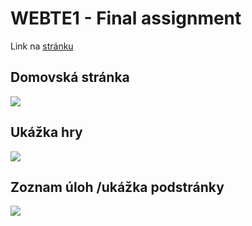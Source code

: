 # WEBTE1 - Final assignment

Link na [stránku](http://147.175.121.202/~xrichterova/Zfinal/)

## Domovská stránka
![](https://scontent.fbts7-1.fna.fbcdn.net/v/t1.15752-9/133896546_309756470394161_5587495008087509897_n.png?_nc_cat=103&ccb=2&_nc_sid=ae9488&_nc_ohc=6SlZdBYsXIsAX8BxszC&_nc_ht=scontent.fbts7-1.fna&oh=97f1bfddb59580f40c2b471e5add3f4c&oe=601304AC)

## Ukážka hry
![](https://scontent.fbts7-1.fna.fbcdn.net/v/t1.15752-9/134480392_1100306090416791_4242261179440612636_n.png?_nc_cat=107&ccb=2&_nc_sid=ae9488&_nc_ohc=992kDYkqQoAAX-ANk6L&_nc_ht=scontent.fbts7-1.fna&oh=bfcbcc9927bcfc22202548901963c07a&oe=601037A5)

## Zoznam úloh /ukážka podstránky
![](https://scontent.fbts7-1.fna.fbcdn.net/v/t1.15752-9/134065117_700230220864126_6834915678209523945_n.png?_nc_cat=103&ccb=2&_nc_sid=ae9488&_nc_ohc=XkWDP6jy-GQAX9iNqND&_nc_ht=scontent.fbts7-1.fna&oh=4b34a0211f50cfe0e21ff8fe7da355c1&oe=6011D7BA)




